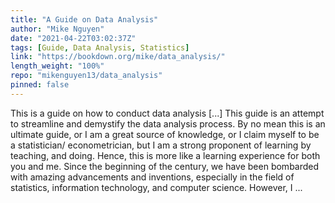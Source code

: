 ```yaml
---
title: "A Guide on Data Analysis"
author: "Mike Nguyen"
date: "2021-04-22T03:02:37Z"
tags: [Guide, Data Analysis, Statistics]
link: "https://bookdown.org/mike/data_analysis/"
length_weight: "100%"
repo: "mikenguyen13/data_analysis"
pinned: false
---
```


This is a guide on how to conduct data analysis [...] This guide is an attempt to streamline and demystify the data analysis process. By no mean this is an ultimate guide, or I am a great source of knowledge, or I claim myself to be a statistician/ econometrician, but I am a strong proponent of learning by teaching, and doing. Hence, this is more like a learning experience for both you and me. Since the beginning of the century, we have been bombarded with amazing advancements and inventions, especially in the field of statistics, information technology, and computer science. However, I ...
